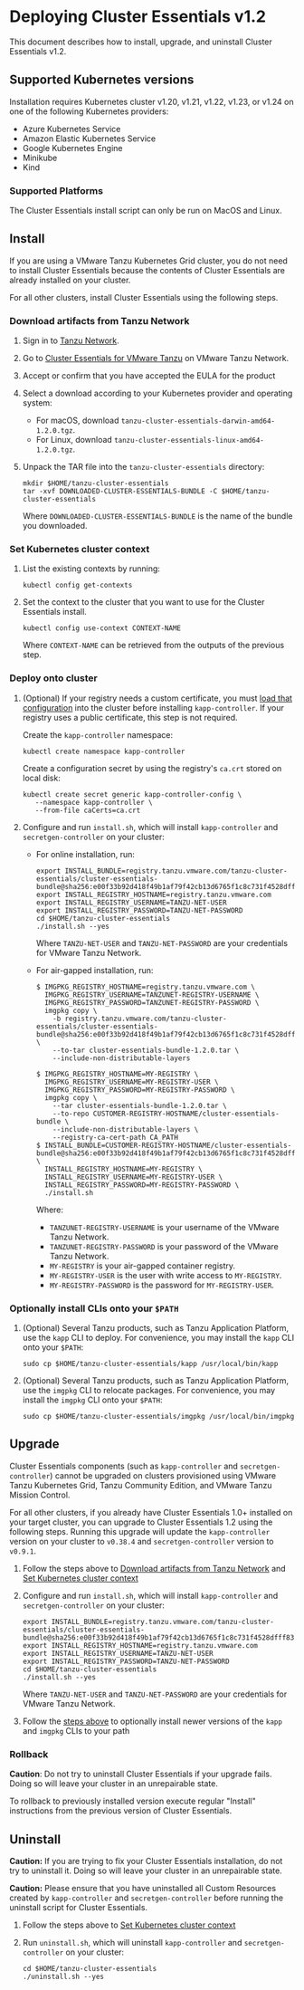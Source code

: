 # Deploying Cluster Essentials v1.2

This document describes how to install, upgrade, and uninstall Cluster Essentials v1.2.

## <a id='supported-kube'></a> Supported Kubernetes versions

Installation requires Kubernetes cluster v1.20, v1.21, v1.22, v1.23, or v1.24 on one of the following Kubernetes
providers:

- Azure Kubernetes Service
- Amazon Elastic Kubernetes Service
- Google Kubernetes Engine
- Minikube
- Kind

### <a id='supported-platforms'></a> Supported Platforms

The Cluster Essentials install script can only be run on MacOS and Linux. 

## <a id='install'></a> Install

If you are using a VMware Tanzu Kubernetes Grid cluster, you do not need to install Cluster Essentials because the contents of Cluster Essentials are already installed on your cluster.

For all other clusters, install Cluster Essentials using the following steps.

### <a id='download'></a> Download artifacts from Tanzu Network

1. Sign in to [Tanzu Network](https://network.tanzu.vmware.com).

1. Go to [Cluster Essentials for VMware Tanzu](https://network.tanzu.vmware.com/products/tanzu-cluster-essentials/) on VMware Tanzu Network.

1. Accept or confirm that you have accepted the EULA for the product

1.  Select a download according to your Kubernetes provider and operating system:

    - For macOS, download `tanzu-cluster-essentials-darwin-amd64-1.2.0.tgz`.
    - For Linux, download `tanzu-cluster-essentials-linux-amd64-1.2.0.tgz`.

1. Unpack the TAR file into the `tanzu-cluster-essentials` directory:

    ```
    mkdir $HOME/tanzu-cluster-essentials
    tar -xvf DOWNLOADED-CLUSTER-ESSENTIALS-BUNDLE -C $HOME/tanzu-cluster-essentials
    ```

    Where `DOWNLOADED-CLUSTER-ESSENTIALS-BUNDLE` is the name of the bundle you downloaded.

### <a id='cluster-context'></a> Set Kubernetes cluster context

1. List the existing contexts by running:

    ```
    kubectl config get-contexts
    ```

1.  Set the context to the cluster that you want to use for the Cluster Essentials install.

    ```
    kubectl config use-context CONTEXT-NAME
    ```

    Where `CONTEXT-NAME` can be retrieved from the outputs of the previous step.

### <a id='install'></a> Deploy onto cluster

1. (Optional) If your registry needs a custom certificate, you must [load that configuration](https://carvel.dev/kapp-controller/docs/v0.38.0/controller-config/) into the cluster before installing `kapp-controller`. If your registry uses a public certificate, this step is not required.

   Create the `kapp-controller` namespace:

    ```
    kubectl create namespace kapp-controller
    ```

   Create a configuration secret by using the registry's `ca.crt` stored on local disk:

    ```
    kubectl create secret generic kapp-controller-config \
       --namespace kapp-controller \
       --from-file caCerts=ca.crt
    ```

1. Configure and run `install.sh`, which will install `kapp-controller` and `secretgen-controller` on your cluster:

    - For online installation, run:

        ```
        export INSTALL_BUNDLE=registry.tanzu.vmware.com/tanzu-cluster-essentials/cluster-essentials-bundle@sha256:e00f33b92d418f49b1af79f42cb13d6765f1c8c731f4528dfff8343af042dc3e
        export INSTALL_REGISTRY_HOSTNAME=registry.tanzu.vmware.com
        export INSTALL_REGISTRY_USERNAME=TANZU-NET-USER
        export INSTALL_REGISTRY_PASSWORD=TANZU-NET-PASSWORD
        cd $HOME/tanzu-cluster-essentials
        ./install.sh --yes
        ```
        
        Where `TANZU-NET-USER` and `TANZU-NET-PASSWORD` are your credentials for VMware Tanzu Network.

    - For air-gapped installation, run:

        ```
        $ IMGPKG_REGISTRY_HOSTNAME=registry.tanzu.vmware.com \
          IMGPKG_REGISTRY_USERNAME=TANZUNET-REGISTRY-USERNAME \
          IMGPKG_REGISTRY_PASSWORD=TANZUNET-REGISTRY-PASSWORD \
          imgpkg copy \
            -b registry.tanzu.vmware.com/tanzu-cluster-essentials/cluster-essentials-bundle@sha256:e00f33b92d418f49b1af79f42cb13d6765f1c8c731f4528dfff8343af042dc3e \
            --to-tar cluster-essentials-bundle-1.2.0.tar \
            --include-non-distributable-layers

        $ IMGPKG_REGISTRY_HOSTNAME=MY-REGISTRY \
          IMGPKG_REGISTRY_USERNAME=MY-REGISTRY-USER \
          IMGPKG_REGISTRY_PASSWORD=MY-REGISTRY-PASSWORD \
          imgpkg copy \
            --tar cluster-essentials-bundle-1.2.0.tar \
            --to-repo CUSTOMER-REGISTRY-HOSTNAME/cluster-essentials-bundle \
            --include-non-distributable-layers \
            --registry-ca-cert-path CA_PATH
        $ INSTALL_BUNDLE=CUSTOMER-REGISTRY-HOSTNAME/cluster-essentials-bundle@sha256:e00f33b92d418f49b1af79f42cb13d6765f1c8c731f4528dfff8343af042dc3e \
          INSTALL_REGISTRY_HOSTNAME=MY-REGISTRY \
          INSTALL_REGISTRY_USERNAME=MY-REGISTRY-USER \
          INSTALL_REGISTRY_PASSWORD=MY-REGISTRY-PASSWORD \
          ./install.sh
        ```

        Where:

        - `TANZUNET-REGISTRY-USERNAME` is your username of the VMware Tanzu Network.
        - `TANZUNET-REGISTRY-PASSWORD` is your password of the VMware Tanzu Network.
        - `MY-REGISTRY` is your air-gapped container registry.
        - `MY-REGISTRY-USER` is the user with write access to `MY-REGISTRY`.
        - `MY-REGISTRY-PASSWORD` is the password for `MY-REGISTRY-USER`.

### <a id='cli-install'></a> Optionally install CLIs onto your `$PATH`
1. (Optional) Several Tanzu products, such as Tanzu Application Platform, use the `kapp` CLI to deploy. For convenience, you may install the `kapp` CLI onto your `$PATH`:

    ```
    sudo cp $HOME/tanzu-cluster-essentials/kapp /usr/local/bin/kapp
    ```

1. (Optional) Several Tanzu products, such as Tanzu Application Platform, use the `imgpkg` CLI to relocate packages. For convenience, you may install the `imgpkg` CLI onto your `$PATH`:

    ```
    sudo cp $HOME/tanzu-cluster-essentials/imgpkg /usr/local/bin/imgpkg
    ```

## <a id='upgrade'></a> Upgrade
Cluster Essentials components (such as `kapp-controller` and `secretgen-controller`) cannot be upgraded on clusters provisioned using VMware Tanzu Kubernetes Grid, Tanzu Community Edition, and VMware Tanzu Mission Control. 

For all other clusters, if you already have Cluster Essentials 1.0+ installed on your target cluster, you can upgrade to Cluster Essentials 1.2 using the following steps. Running this upgrade will update the `kapp-controller` version on your cluster to `v0.38.4` and `secretgen-controller` version to `v0.9.1`.

1. Follow the steps above to [Download artifacts from Tanzu Network](#download) and [Set Kubernetes cluster context](#cluster-context)

1. Configure and run `install.sh`, which will install `kapp-controller` and `secretgen-controller` on your cluster:

    ```
    export INSTALL_BUNDLE=registry.tanzu.vmware.com/tanzu-cluster-essentials/cluster-essentials-bundle@sha256:e00f33b92d418f49b1af79f42cb13d6765f1c8c731f4528dfff8343af042dc3e
    export INSTALL_REGISTRY_HOSTNAME=registry.tanzu.vmware.com
    export INSTALL_REGISTRY_USERNAME=TANZU-NET-USER
    export INSTALL_REGISTRY_PASSWORD=TANZU-NET-PASSWORD
    cd $HOME/tanzu-cluster-essentials
    ./install.sh --yes
    ```

    Where `TANZU-NET-USER` and `TANZU-NET-PASSWORD` are your credentials for VMware Tanzu Network.

1. Follow the [steps above](#cli-install) to optionally install newer versions of the `kapp` and `imgpkg` CLIs to your path 

### <a id='upgrade-rollback'></a> Rollback

**Caution**: Do not try to uninstall Cluster Essentials if your upgrade fails. Doing so will leave your cluster in an unrepairable state.

To rollback to previously installed version execute regular "Install" instructions from the previous version of Cluster Essentials.

## <a id='uninstall'></a> Uninstall

**Caution:** If you are trying to fix your Cluster Essentials installation, do not try to uninstall it. Doing so will leave your cluster in an unrepairable state.

**Caution:** Please ensure that you have uninstalled all Custom Resources created by `kapp-controller` and `secretgen-controller` before running the uninstall script for Cluster Essentials.

1. Follow the steps above to [Set Kubernetes cluster context](#cluster-context)

1. Run `uninstall.sh`, which will uninstall `kapp-controller` and `secretgen-controller` on your cluster:

    ```
    cd $HOME/tanzu-cluster-essentials
    ./uninstall.sh --yes
    ```
